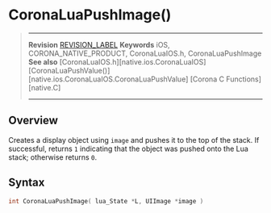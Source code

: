 # CoronaLuaPushImage()

> --------------------- ------------------------------------------------------------------------------------------
> __Revision__          [REVISION_LABEL](REVISION_URL)
> __Keywords__          iOS, CORONA_NATIVE_PRODUCT, CoronaLuaIOS.h, CoronaLuaPushImage
> __See also__          [CoronaLuaIOS.h][native.ios.CoronaLuaIOS]
>						[CoronaLuaPushValue()][native.ios.CoronaLuaIOS.CoronaLuaPushValue]
>						[Corona C Functions][native.C]
> --------------------- ------------------------------------------------------------------------------------------


## Overview

Creates a display object using `image` and pushes it to the top of the stack. If successful, returns `1` indicating that the object was pushed onto the Lua stack; otherwise <nobr>returns `0`</nobr>.


## Syntax

``````c
int CoronaLuaPushImage( lua_State *L, UIImage *image )
``````
